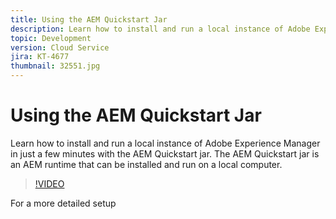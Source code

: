 ```yaml
---
title: Using the AEM Quickstart Jar
description: Learn how to install and run a local instance of Adobe Experience Manager in just a few minutes with the AEM Quickstart jar. The AEM Quickstart jar is an AEM runtime that can be installed and run on a local computer.
topic: Development
version: Cloud Service
jira: KT-4677
thumbnail: 32551.jpg
---
```


# Using the AEM Quickstart Jar

Learn how to install and run a local instance of Adobe Experience Manager in just a few minutes with the AEM Quickstart jar. The AEM Quickstart jar is an AEM runtime that can be installed and run on a local computer.

>[!VIDEO](https://video.tv.adobe.com/v/32551?quality=12&learn=on)

For a more detailed setup 